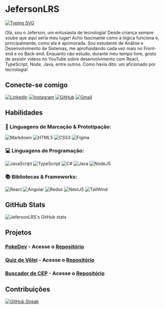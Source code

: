 # JefersonLRS

[![Typing SVG](https://readme-typing-svg.herokuapp.com/?color=87CEFA&size=35&center=true&vCenter=true&width=1000&lines=Bem+mais+que+um+"Hello+World"+:%29)](https://git.io/typing-svg)

Olá, sou o Jeferson, um entusiasta de tecnologia! Desde criança sempre soube que aqui seria meu lugar! Acho fascinante como a lógica funciona e, principalmente, como ela é aprimorada. Sou estudante de Análise e Desenvolvimento de Sistemas, me aprofundando cada vez mais no Front-end e no Back-end. Enquanto não estudo, durante meu tempo livre, gosto de assistir vídeos no YouTube sobre desenvolvimento com React, TypeScript, Node, Java, entre outros. Como havia dito: um aficionado por tecnologia! 

## Conecte-se comigo

[![LinkedIn](https://img.shields.io/badge/LinkedIn-000?style=for-the-badge&logo=linkedin&logoColor=0E76A8)](https://www.linkedin.com/in/contato-jeferson-luis/) [![Instagram](https://img.shields.io/badge/Instagram-000?style=for-the-badge&logo=instagram)](https://www.instagram.com/drogajef/) 	[![GitHub](https://img.shields.io/badge/GitHub-000?style=for-the-badge&logo=Github&logoColor=fff)](https://github.com/JefersonLRS) [![Gmail](https://img.shields.io/badge/Gmail-000?style=for-the-badge&logo=gmail&logoColor=white)](mailto:contato.jefersonlrs@gmail.com/)

## Habilidades

### 📌 Linguagens de Marcação & Prototipação:
![Markdown](https://img.shields.io/badge/Markdown-000?style=for-the-badge&logo=markdown) ![HTML5](https://img.shields.io/badge/HTML5-000?style=for-the-badge&logo=html5) ![CSS3](https://img.shields.io/badge/CSS3-000?style=for-the-badge&logo=css3&logoColor=264CE4) ![Figma](https://img.shields.io/badge/Figma-000?style=for-the-badge&logo=figma&logoColor=af0)
###	💻 Linguagens de Programação:
![JavaScript](https://img.shields.io/badge/JavaScript-000?style=for-the-badge&logo=javascript) ![TypeScript](https://img.shields.io/badge/TypeScript-000?style=for-the-badge&logo=typescript) ![C#](https://img.shields.io/badge/C%23-000?style=for-the-badge&logo=c-sharp&logoColor=823085) ![Java](https://img.shields.io/badge/☕Java-000?style=for-the-badge&logo=java) ![NodeJS](https://img.shields.io/badge/Nodejs-000?style=for-the-badge&logo=nodedotjs)
### 📚 Bibliotecas & Frameworks:
![React](https://img.shields.io/badge/React-000?style=for-the-badge&logo=react) ![Angular](https://img.shields.io/badge/Angular-000?style=for-the-badge&logo=angular&logoColor=C3002F) ![Redux](https://img.shields.io/badge/Redux-000?style=for-the-badge&logo=redux) ![NextJS](https://img.shields.io/badge/NextJS-000?style=for-the-badge&logo=nextdotjs) ![TailWind](https://img.shields.io/badge/TailWind-000?style=for-the-badge&logo=tailwindcss)

## GitHub Stats

![JefersonLRS's GitHub stats](https://github-readme-stats.vercel.app/api?username=JefersonLRS&theme=dark&bg_color=000&show_icons=true&hide_title=true&hide=stars)

## Projetos

### [PokeDev](https://poke-dev-snowy.vercel.app) - Acesse o  [Repositório](https://github.com/JefersonLRS/PokeDev)
### [Quiz de Vôlei](https://quiz-volei.vercel.app) - Acesse o  [Repositório](https://github.com/JefersonLRS/quiz-volei)
### [Buscador de CEP](https://buscador-cep-httpjef.vercel.app) - Acesse o  [Repositório](https://github.com/JefersonLRS/buscador-cep)


## Contribuições

[![GitHub Streak](https://streak-stats.demolab.com/?user=JefersonLRS&theme=bear&background=000&border=30A3DC&dates=FFF)](https://git.io/streak-stats)
